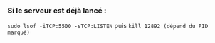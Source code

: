 ### Si le serveur est déjà lancé : 
`sudo lsof -iTCP:5500 -sTCP:LISTEN`
puis `kill 12892 (dépend du PID marqué)`